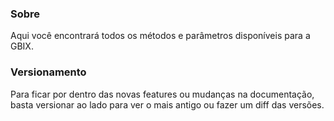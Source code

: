 ### Sobre
Aqui você encontrará todos os métodos e parâmetros disponíveis para a GBIX.

### Versionamento
Para ficar por dentro das novas features ou mudanças na documentação, basta versionar ao lado para ver o mais antigo ou fazer um diff das versões.
